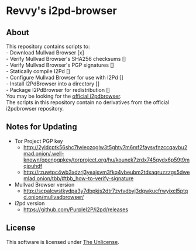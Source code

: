 # Revvy's i2pd-browser
## About
This repository contains scripts to:\
	- Download Mullvad Browser [x]\
	- Verify Mullvad Browser's SHA256 checksums []\
	- Verify Mullvad Browser's PGP signatures []\
	- Statically compile I2Pd []\
	- Configure Mullvad Browser for use with I2Pd []\
	- Install I2PdBrowser into a directory []\
	- Package I2PdBrowser for redistribution []\
You may be looking for the [official i2pdbrowser](https://github.com/PurpleI2P/i2pdbrowser).\
The scripts in this repository contain no derivatives from the official i2pdbrowser repository.

## Notes for Updating
- Tor Project PGP key
	- http://2yldcptk56shc7lwieozoglw3t5ghty7m6mf2faysvfnzccqavbu2mad.onion/.well-known/openpgpkey/torproject.org/hu/kounek7zrdx745qydx6p59t9mqjpuhdf
	- http://rzuwtpc4wb3xdzrj3yeajsvm3fkq4vbeubm2tdxaqruzzzgs5dwemlad.onion/tbb/#tbb_how-to-verify-signature
- Mullvad Browser version
	- http://scpalcwstkydpa3y7dbpkjs2dtr7zvtvdbyj3dqwkucfrwyixcl5ptqd.onion/mullvadbrowser/
- i2pd version
	- https://github.com/PurpleI2P/i2pd/releases

## License
This software is licensed under [The Unlicense](https://unlicense.org/).

